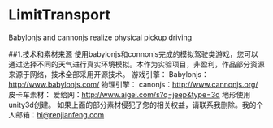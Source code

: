 # LimitTransport
Babylonjs and cannonjs realize physical pickup driving

##1.技术和素材来源
使用babylonjs和connonjs完成的模拟驾驶类游戏，您可以通过选择不同的天气进行真实环境模拟。本作为实验项目，非盈利，作品部分资源来源于网络，技术全部采用开源技术。
游戏引擎：
Babylonjs：http://www.babylonjs.com/
物理引擎：
canonjs：http://www.cannonjs.org/
皮卡车素材：
爱给网：http://www.aigei.com/s?q=jeep&type=3d
地形使用unity3d创建。
如果上面的部分素材侵犯了您的相关权益，请联系我删除。我的个人邮箱：hi@renjianfeng.com
